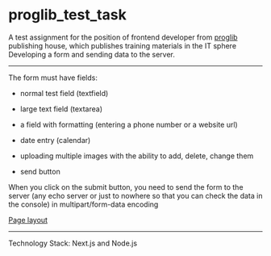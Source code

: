 # proglib_test_task
A test assignment for the position of frontend developer from [proglib](https://proglib.io) publishing house, which publishes training materials in the IT sphere
Developing a form and sending data to the server.

---

The form must have fields:

- normal test field (textfield)

- large text field (textarea)

- a field with formatting (entering a phone number or a website url)

- date entry (calendar)

- uploading multiple images with the ability to add, delete, change them

- send button

When you click on the submit button, you need to send the form to the server (any echo server or just to nowhere so that you can check the data in the console) in multipart/form-data encoding

[Page layout](https://www.figma.com/file/qiKLYZPPWgGIxWEf1ZtCxv/proglib?node-id=0%3A1)

---

Technology Stack: Next.js and Node.js
